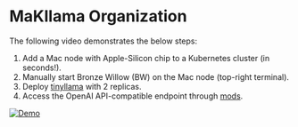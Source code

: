 # MaKllama Organization

The following video demonstrates the below steps:

1. Add a Mac node with Apple-Silicon chip to a Kubernetes cluster (in seconds!).
2. Manually start Bronze Willow (BW) on the Mac node (top-right terminal).
3. Deploy [tinyllama](https://ollama.com/library/tinyllama) with 2 replicas.
4. Access the OpenAI API-compatible endpoint through [mods](https://github.com/charmbracelet/mods).

[![Demo](https://img.youtube.com/vi/Unsg29Efgy4/0.jpg)](https://www.youtube.com/watch?v=Unsg29Efgy4)

<!--

**Here are some ideas to get you started:**

🙋‍♀️ A short introduction - what is your organization all about?
🌈 Contribution guidelines - how can the community get involved?
👩‍💻 Useful resources - where can the community find your docs? Is there anything else the community should know?
🍿 Fun facts - what does your team eat for breakfast?
🧙 Remember, you can do mighty things with the power of [Markdown](https://docs.github.com/github/writing-on-github/getting-started-with-writing-and-formatting-on-github/basic-writing-and-formatting-syntax)
-->

